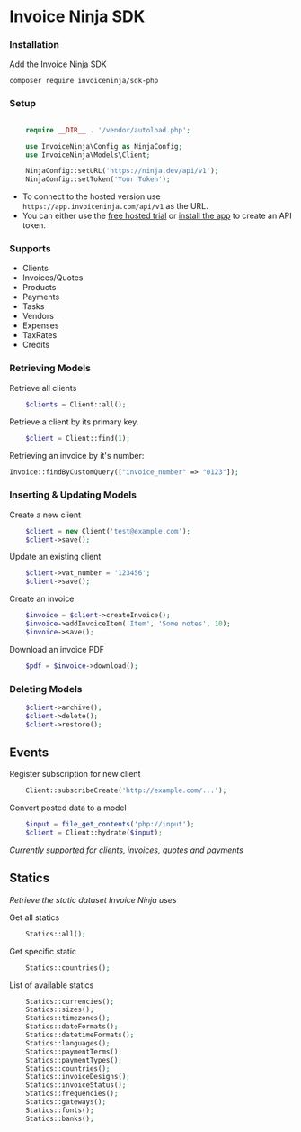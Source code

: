 # Invoice Ninja SDK

### Installation

Add the Invoice Ninja SDK

    composer require invoiceninja/sdk-php

### Setup
```php

    require __DIR__ . '/vendor/autoload.php';

    use InvoiceNinja\Config as NinjaConfig;
    use InvoiceNinja\Models\Client;

    NinjaConfig::setURL('https://ninja.dev/api/v1');
    NinjaConfig::setToken('Your Token');
```
- To connect to the hosted version use `https://app.invoiceninja.com/api/v1` as the URL.
- You can either use the [free hosted trial](https://app.invoiceninja.com/invoice_now?sign_up=true&redirect_to=/settings/api_tokens) or [install the app](https://www.invoiceninja.com/self-host/) to create an API token.

### Supports

- Clients
- Invoices/Quotes
- Products
- Payments
- Tasks
- Vendors
- Expenses
- TaxRates
- Credits

### Retrieving Models

Retrieve all clients
```php
    $clients = Client::all();
```
Retrieve a client by its primary key.
```php
    $client = Client::find(1);
```

Retrieving an invoice by it's number:
```php
Invoice::findByCustomQuery(["invoice_number" => "0123"]);
```

### Inserting & Updating Models

Create a new client
```php
    $client = new Client('test@example.com');
    $client->save();
```
Update an existing client
```php
    $client->vat_number = '123456';
    $client->save();
```
Create an invoice
```php
    $invoice = $client->createInvoice();
    $invoice->addInvoiceItem('Item', 'Some notes', 10);
    $invoice->save();
```
Download an invoice PDF
```php
    $pdf = $invoice->download();
```
### Deleting Models
```php
    $client->archive();
    $client->delete();
    $client->restore();
```
## Events

Register subscription for new client
```php
    Client::subscribeCreate('http://example.com/...');
```
Convert posted data to a model
```php
    $input = file_get_contents('php://input'); 
    $client = Client::hydrate($input);
```
*Currently supported for clients, invoices, quotes and payments*

## Statics

*Retrieve the static dataset Invoice Ninja uses*

Get all statics
```php
    Statics::all();
```
Get specific static
```php
    Statics::countries();
```
List of available statics
```php
    Statics::currencies();
    Statics::sizes();
    Statics::timezones();
    Statics::dateFormats();
    Statics::datetimeFormats();
    Statics::languages();
    Statics::paymentTerms();
    Statics::paymentTypes();
    Statics::countries();
    Statics::invoiceDesigns();
    Statics::invoiceStatus();
    Statics::frequencies();
    Statics::gateways();
    Statics::fonts();
    Statics::banks();
```
